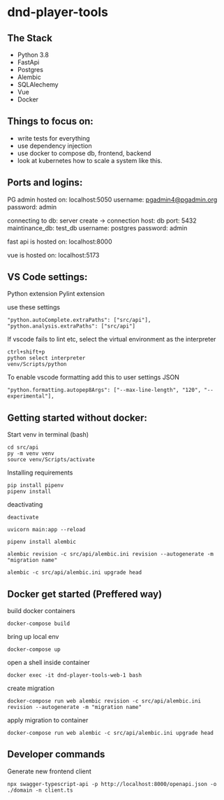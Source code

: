 # dnd-player-tools

## The Stack

- Python 3.8
- FastApi
- Postgres
- Alembic
- SQLAlechemy
- Vue
- Docker

## Things to focus on:

- write tests for everything
- use dependency injection
- use docker to compose db, frontend, backend
- look at kubernetes how to scale a system like this.

## Ports and logins:

PG admin hosted on:
localhost:5050
username: pgadmin4@pgadmin.org
password: admin

connecting to db:
server create -> connection
host: db
port: 5432
maintinance_db: test_db
username: postgres
password: admin

fast api is hosted on:
localhost:8000

vue is hosted on:
localhost:5173

## VS Code settings:

Python extension
Pylint extension

use these settings

```
"python.autoComplete.extraPaths": ["src/api"],
"python.analysis.extraPaths": ["src/api"]
```

If vscode fails to lint etc, select the virtual environment as the interpreter

```
ctrl+shift+p
python select interpreter
venv/Scripts/python
```

To enable vscode formatting add this to user settings JSON

```
"python.formatting.autopep8Args": ["--max-line-length", "120", "--experimental"],
```

## Getting started without docker:

Start venv in terminal (bash)

```
cd src/api
py -m venv venv
source venv/Scripts/activate
```

Installing requirements

```
pip install pipenv
pipenv install
```

deactivating

```
deactivate
```

```
uvicorn main:app --reload
```

```
pipenv install alembic
```

```
alembic revision -c src/api/alembic.ini revision --autogenerate -m "migration name"
```

```
alembic -c src/api/alembic.ini upgrade head
```

## Docker get started (Preffered way)

build docker containers

```
docker-compose build

```

bring up local env

```
docker-compose up

```

open a shell inside container

```
docker exec -it dnd-player-tools-web-1 bash
```

create migration

```
docker-compose run web alembic revision -c src/api/alembic.ini revision --autogenerate -m "migration name"

```

apply migration to container

```
docker-compose run web alembic -c src/api/alembic.ini upgrade head

```


## Developer commands
Generate new frontend client
```
npx swagger-typescript-api -p http://localhost:8000/openapi.json -o ./domain -n client.ts
```